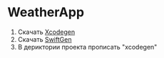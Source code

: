 # WeatherApp

1. Cкачать [Xcodegen](https://github.com/yonaskolb/XcodeGen)
2. Скачать [SwiftGen](https://github.com/SwiftGen/SwiftGen)  
2. В дериктории проекта прописать "xcodegen"
